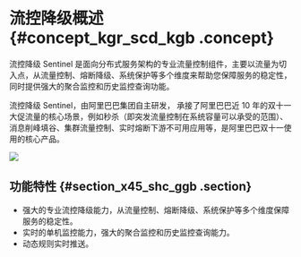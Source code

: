 # 流控降级概述 {#concept_kgr_scd_kgb .concept}

流控降级 Sentinel 是面向分布式服务架构的专业流量控制组件，主要以流量为切入点，从流量控制、熔断降级、系统保护等多个维度来帮助您保障服务的稳定性，同时提供强大的聚合监控和历史监控查询功能。

流控降级 Sentinel，由阿里巴巴集团自主研发， 承接了阿里巴巴近 10 年的双十一大促流量的核心场景，例如秒杀（即突发流量控制在系统容量可以承受的范围）、消息削峰填谷、集群流量控制、实时熔断下游不可用应用等，是阿里巴巴双十一使用的核心产品。

![](https://aliware-images.oss-cn-hangzhou.aliyuncs.com/ahas/dg_sentinel-overview.png)

## 功能特性 {#section_x45_shc_ggb .section}

-   强大的专业流控降级能力，从流量控制、熔断降级、系统保护等多个维度保障服务的稳定性。
-   实时的单机监控能力，强大的聚合监控和历史监控查询能力。
-   动态规则实时推送。

